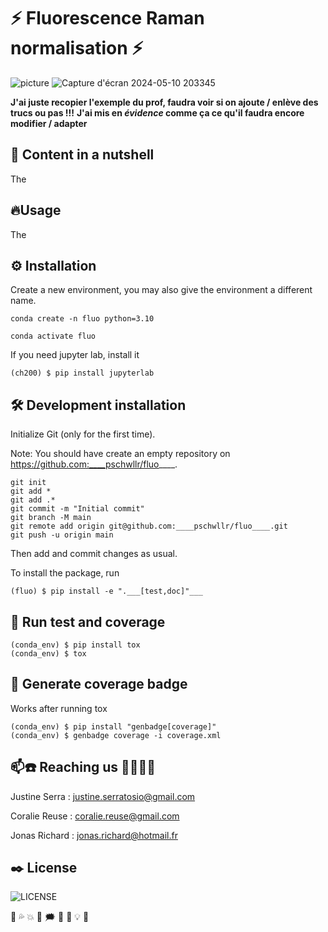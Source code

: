 # ⚡ Fluorescence Raman normalisation ⚡

![picture](https://github.com/jojorichard/Fluorescence_Raman_normalisation/assets/160879372/22fd9a95-884a-421d-abfe-041311cd3af8)
![Capture d'écran 2024-05-10 203345](https://github.com/jojorichard/Fluorescence_Raman_normalisation/assets/160879372/6c230a04-e5e5-43e0-9218-f44ae51f7aee)

**J'ai juste recopier l'exemple du prof, faudra voir si on ajoute / enlève des trucs ou pas !!!**
**J'ai mis en ___évidence___ comme ça ce qu'il faudra encore modifier / adapter**


## 🎯 Content in a nutshell
The
## 🔥Usage
The
## ⚙️ Installation
Create a new environment, you may also give the environment a different name.
```
conda create -n fluo python=3.10 
```
```
conda activate fluo
```
If you need jupyter lab, install it

```
(ch200) $ pip install jupyterlab
```
## 🛠️ Development installation
Initialize Git (only for the first time).

Note: You should have create an empty repository on https://github.com:____pschwllr/fluo____.
```
git init
git add * 
git add .*
git commit -m "Initial commit" 
git branch -M main
git remote add origin git@github.com:____pschwllr/fluo____.git 
git push -u origin main
```
Then add and commit changes as usual.

To install the package, run
```
(fluo) $ pip install -e ".___[test,doc]"___
```
## 🔎 Run test and coverage
```
(conda_env) $ pip install tox
(conda_env) $ tox
```
## 🔌 Generate coverage badge
Works after running tox
```
(conda_env) $ pip install "genbadge[coverage]"
(conda_env) $ genbadge coverage -i coverage.xml
```
## 📫☎️ Reaching us 👩‍💻👨‍💻
Justine Serra : justine.serratosio@gmail.com

Coralie Reuse : coralie.reuse@gmail.com

Jonas Richard : jonas.richard@hotmail.fr
## ✒️ License
![LICENSE](https://github.com/jojorichard/Fluorescence_Raman_normalisation/blob/main/LICENSE)

💫
💦
💥
💯
🗯️
🧭
🚨
💡
 📄
   
